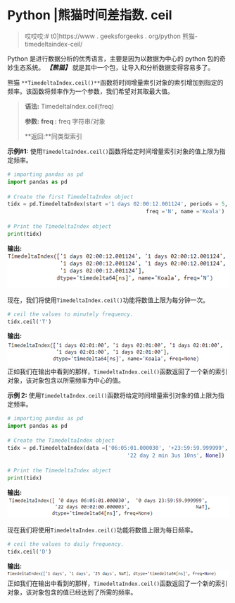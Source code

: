 # Python |熊猫时间差指数. ceil

> 哎哎哎:# t0]https://www . geeksforgeeks . org/python 熊猫-timedeltaindex-ceil/

Python 是进行数据分析的优秀语言，主要是因为以数据为中心的 python 包的奇妙生态系统。 ***【熊猫】*** 就是其中一个包，让导入和分析数据变得容易多了。

熊猫 `**TimedeltaIndex.ceil()**`函数将时间增量索引对象的索引增加到指定的频率。该函数将频率作为一个参数，我们希望对其取最大值。

> **语法:** TimedeltaIndex.ceil(freq)
> 
> **参数:**
> **freq :** freq 字符串/对象
> 
> **返回:**同类型索引

**示例#1:** 使用`TimedeltaIndex.ceil()`函数将给定时间增量索引对象的值上限为指定频率。

```py
# importing pandas as pd
import pandas as pd

# Create the first TimedeltaIndex object
tidx = pd.TimedeltaIndex(start ='1 days 02:00:12.001124', periods = 5,
                                            freq ='N', name ='Koala')

# Print the TimedeltaIndex object
print(tidx)
```

**输出:**
![](img/fa501ab75d1da1cbef90ba6ba12024c4.png)

现在，我们将使用`TimedeltaIndex.ceil()`功能将数值上限为每分钟一次。

```py
# ceil the values to minutely frequency.
tidx.ceil('T')
```

**输出:**
![](img/f7e0641a17e844eaa32246f6874638f5.png)
正如我们在输出中看到的那样，`TimedeltaIndex.ceil()`函数返回了一个新的索引对象，该对象包含以所需频率为中心的值。

**示例 2:** 使用`TimedeltaIndex.ceil()`函数将给定时间增量索引对象的值上限为指定频率。

```py
# importing pandas as pd
import pandas as pd

# Create the TimedeltaIndex object
tidx = pd.TimedeltaIndex(data =['06:05:01.000030', '+23:59:59.999999',
                                      '22 day 2 min 3us 10ns', None])

# Print the TimedeltaIndex object
print(tidx)
```

**输出:**
![](img/dd2772b998fbfdf2bcba17cad4207713.png)

现在我们将使用`TimedeltaIndex.ceil()`功能将数值上限为每日频率。

```py
# ceil the values to daily frequency.
tidx.ceil('D')
```

**输出:**
![](img/fe6b09fb1396f2d8315699a9bb6d4118.png)
正如我们在输出中看到的那样，`TimedeltaIndex.ceil()`函数返回了一个新的索引对象，该对象包含的值已经达到了所需的频率。